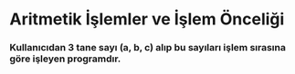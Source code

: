 # Aritmetik İşlemler ve İşlem Önceliği

### Kullanıcıdan 3 tane sayı (a, b, c) alıp bu sayıları işlem sırasına göre işleyen programdır.

